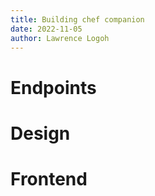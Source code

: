 ```yaml
---
title: Building chef companion
date: 2022-11-05
author: Lawrence Logoh
---
```



# Endpoints
# Design
# Frontend
